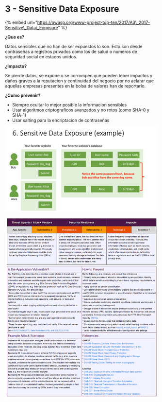 # 3 - Sensitive Data Exposure

{% embed url="https://owasp.org/www-project-top-ten/2017/A3\_2017-Sensitive\_Data\_Exposure" %}

**¿Que es?** 

Datos sensibles que no han de ser expuestos lo son. Esto son desde contraseñas a registros privados como los de salud o numeros de seguridad social en estados unidos.

**¿Impacto?** 

Se pierde datos, se expone o se corrompen que pueden tener impactos y daños graves a la reputacion y continuidad del negocio por no aclarar que aquellas empresas presentes en la bolsa de valores han de reportarlo.

**¿Como prevenir?**

* Siempre ocultar lo mejor posible la informacion sensibles
* Usar algoritmos criptograficos avanzados y no rotos \(como SHA-0 y SHA-1\) 
* Usar salting para la encriptacion de contraseñas

![](../../../.gitbook/assets/imagen%20%28427%29.png)

![](../../../.gitbook/assets/imagen%20%28431%29.png)

